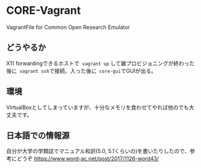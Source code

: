 # CORE-Vagrant
VagrantFile for Common Open Research Emulator

## どうやるか
X11 forwardingできるホストで` vagrant up` して雑プロビジョニングが終わった後に` vagrant ssh`で接続、入った後に` core-gui`でGUIが出る。

##  環境
VirtualBoxとしてしまっていますが、十分なメモリを食わせてやれば他のでも大丈夫です。

## 日本語での情報源
自分が大学の学類誌でマニュアル和訳(5.0, 5.1くらいの)を書いたりしたので、参考にどうぞ
https://www.word-ac.net/post/2017/1126-word43/
